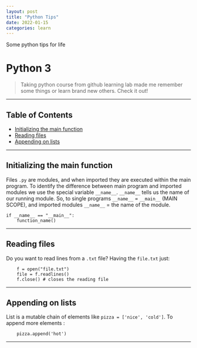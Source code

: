 ```yaml
---
layout: post
title: "Python Tips"
date: 2022-01-15
categories: learn
---
```


Some python tips for life

# Python 3

> Taking python course from github learning lab made me remember some things or learn brand new others. Check it out!

***

## Table of Contents
  - [Initializing the main function](#initializing-the-main-function)
  - [Reading files](#reading-files)
  - [Appending on lists](#appending-on-lists)

***
## Initializing the main function

Files `.py` are modules, and when imported they are executed within the main program.
To identify the difference between main program and imported modules we use the special variable `__name__`.
`__name__` tells us the name of our running module.
So, to single programs `__name__` = `__main__` (MAIN SCOPE), and imported modules `__name__` = the name of the module. 

```
if __name__ == "__main__":
    function_name()
```

***
## Reading files
Do you want to read lines from a `.txt` file?
Having the `file.txt` just:

```
    f = open("file.txt")
    file = f.readlines()
    f.close() # closes the reading file
```

***
## Appending on lists
List is a mutable chain of elements like `pizza = ['nice', 'cold']`. To append more elements :

```
    pizza.append('hot')
```

***
